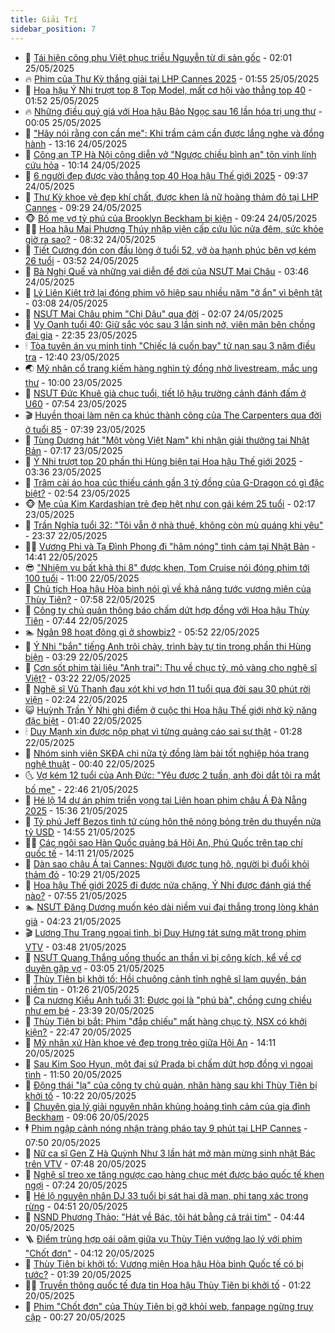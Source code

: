 ```yaml
---
title: Giải Trí
sidebar_position: 7
---
```


<!-- dantri-giai-tri:START -->
- 🤩 [Tái hiện công phu Việt phục triều Nguyễn từ di sản gốc](https://dantri.com.vn/giai-tri/tai-hien-cong-phu-viet-phuc-trieu-nguyen-tu-di-san-goc-20250524105901675.htm) - 02:01 25/05/2025
- 🔥 [Phim của Thư Kỳ thắng giải tại LHP Cannes 2025](https://dantri.com.vn/giai-tri/phim-cua-thu-ky-thang-giai-tai-lhp-cannes-2025-20250525075055731.htm) - 01:55 25/05/2025
- 🚀 [Hoa hậu Ý Nhi trượt top 8 Top Model, mất cơ hội vào thẳng top 40](https://dantri.com.vn/giai-tri/hoa-hau-y-nhi-truot-top-8-top-model-mat-co-hoi-vao-thang-top-40-20250525083416949.htm) - 01:52 25/05/2025
- 🔥 [Những điều quý giá với Hoa hậu Bảo Ngọc sau 16 lần hóa trị ung thư](https://dantri.com.vn/giai-tri/nhung-dieu-quy-gia-voi-hoa-hau-bao-ngoc-sau-16-lan-hoa-tri-ung-thu-20250516173941103.htm) - 00:05 25/05/2025
- 🌈 [&quot;Hãy nói rằng con cần mẹ&quot;: Khi trầm cảm cần được lắng nghe và đồng hành](https://dantri.com.vn/giai-tri/hay-noi-rang-con-can-me-khi-tram-cam-can-duoc-lang-nghe-va-dong-hanh-20250524191757536.htm) - 13:16 24/05/2025
- 📝 [Công an TP Hà Nội công diễn vở &quot;Ngược chiều bình an&quot; tôn vinh lính cứu hỏa](https://dantri.com.vn/giai-tri/cong-an-tp-ha-noi-cong-dien-vo-nguoc-chieu-binh-an-ton-vinh-linh-cuu-hoa-20250524170425700.htm) - 10:14 24/05/2025
- 💪 [6 người đẹp được vào thẳng top 40 Hoa hậu Thế giới 2025](https://dantri.com.vn/giai-tri/6-nguoi-dep-duoc-vao-thang-top-40-hoa-hau-the-gioi-2025-20250524115155940.htm) - 09:37 24/05/2025
- 🤡 [Thư Kỳ khoe vẻ đẹp khí chất, được khen là nữ hoàng thảm đỏ tại LHP Cannes](https://dantri.com.vn/giai-tri/thu-ky-khoe-ve-dep-khi-chat-duoc-khen-la-nu-hoang-tham-do-tai-lhp-cannes-20250524095023127.htm) - 09:29 24/05/2025
- 🐵 [Bố mẹ vợ tỷ phú của Brooklyn Beckham bị kiện](https://dantri.com.vn/giai-tri/bo-me-vo-ty-phu-cua-brooklyn-beckham-bi-kien-20250524154453155.htm) - 09:24 24/05/2025
- 🧑‍🏫 [Hoa hậu Mai Phương Thúy nhập viện cấp cứu lúc nửa đêm, sức khỏe giờ ra sao?](https://dantri.com.vn/giai-tri/hoa-hau-mai-phuong-thuy-nhap-vien-cap-cuu-luc-nua-dem-suc-khoe-gio-ra-sao-20250524142436141.htm) - 08:32 24/05/2025
- 💂 [Tiết Cương đón con đầu lòng ở tuổi 52, vỡ òa hạnh phúc bên vợ kém 26 tuổi](https://dantri.com.vn/giai-tri/tiet-cuong-don-con-dau-long-o-tuoi-52-vo-oa-hanh-phuc-ben-vo-kem-26-tuoi-20250524103205024.htm) - 03:52 24/05/2025
- 🤠 [Bà Nghị Quế và những vai diễn để đời của NSƯT Mai Châu](https://dantri.com.vn/giai-tri/ba-nghi-que-va-nhung-vai-dien-de-doi-cua-nsut-mai-chau-20250524103034513.htm) - 03:46 24/05/2025
- 🫶 [Lý Liên Kiệt trở lại đóng phim võ hiệp sau nhiều năm &quot;ở ẩn&quot; vì bệnh tật](https://dantri.com.vn/giai-tri/ly-lien-kiet-tro-lai-dong-phim-vo-hiep-sau-nhieu-nam-o-an-vi-benh-tat-20250524091336056.htm) - 03:08 24/05/2025
- 🦏 [NSƯT Mai Châu phim &quot;Chị Dậu&quot; qua đời](https://dantri.com.vn/giai-tri/nsut-mai-chau-phim-chi-dau-qua-doi-20250524085913900.htm) - 02:07 24/05/2025
- 🧰 [Vy Oanh tuổi 40: Giữ sắc vóc sau 3 lần sinh nở, viên mãn bên chồng đại gia](https://dantri.com.vn/giai-tri/vy-oanh-tuoi-40-giu-sac-voc-sau-3-lan-sinh-no-vien-man-ben-chong-dai-gia-20250523210647575.htm) - 22:35 23/05/2025
- 🕯 [Tòa tuyên án vụ minh tinh &quot;Chiếc lá cuốn bay&quot; tử nạn sau 3 năm điều tra](https://dantri.com.vn/giai-tri/toa-tuyen-an-vu-minh-tinh-chiec-la-cuon-bay-tu-nan-sau-3-nam-dieu-tra-20250523191217548.htm) - 12:40 23/05/2025
- 🌏 [Mỹ nhân cổ trang kiếm hàng nghìn tỷ đồng nhờ livestream, mắc ung thư](https://dantri.com.vn/giai-tri/my-nhan-co-trang-kiem-hang-nghin-ty-dong-nho-livestream-mac-ung-thu-20250523114852430.htm) - 10:00 23/05/2025
- 🌈 [NSƯT Đức Khuê già chục tuổi, tiết lộ hậu trường cảnh đánh đấm ở U60](https://dantri.com.vn/giai-tri/nsut-duc-khue-gia-chuc-tuoi-tiet-lo-hau-truong-canh-danh-dam-o-u60-20250523134050032.htm) - 07:54 23/05/2025
- 🎬 [Huyền thoại làm nên ca khúc thành công của The Carpenters qua đời ở tuổi 85](https://dantri.com.vn/giai-tri/huyen-thoai-lam-nen-ca-khuc-thanh-cong-cua-the-carpenters-qua-doi-o-tuoi-85-20250523142915744.htm) - 07:39 23/05/2025
- 👀 [Tùng Dương hát &quot;Một vòng Việt Nam&quot; khi nhận giải thưởng tại Nhật Bản](https://dantri.com.vn/giai-tri/tung-duong-hat-mot-vong-viet-nam-khi-nhan-giai-thuong-tai-nhat-ban-20250523102234466.htm) - 07:17 23/05/2025
- 🧰 [Ý Nhi trượt top 20 phần thi Hùng biện tại Hoa hậu Thế giới 2025](https://dantri.com.vn/giai-tri/y-nhi-truot-top-20-phan-thi-hung-bien-tai-hoa-hau-the-gioi-2025-20250523101845249.htm) - 03:36 23/05/2025
- 🧰 [Trâm cài áo hoa cúc thiếu cánh gần 3 tỷ đồng của G-Dragon có gì đặc biệt?](https://dantri.com.vn/giai-tri/tram-cai-ao-hoa-cuc-thieu-canh-gan-3-ty-dong-cua-g-dragon-co-gi-dac-biet-20250522142857189.htm) - 02:54 23/05/2025
- 🐵 [Mẹ của Kim Kardashian trẻ đẹp hệt như con gái kém 25 tuổi](https://dantri.com.vn/giai-tri/me-cua-kim-kardashian-tre-dep-het-nhu-con-gai-kem-25-tuoi-20250522183016402.htm) - 02:17 23/05/2025
- 🐘 [Trần Nghĩa tuổi 32: &quot;Tôi vẫn ở nhà thuê, không còn mù quáng khi yêu&quot;](https://dantri.com.vn/giai-tri/tran-nghia-tuoi-32-toi-van-o-nha-thue-khong-con-mu-quang-khi-yeu-20250522210711314.htm) - 23:37 22/05/2025
- 🧑‍💻 [Vương Phi và Tạ Đình Phong đi &quot;hâm nóng&quot; tình cảm tại Nhật Bản](https://dantri.com.vn/giai-tri/vuong-phi-va-ta-dinh-phong-di-ham-nong-tinh-cam-tai-nhat-ban-20250522104111635.htm) - 14:41 22/05/2025
- 😎 [&quot;Nhiệm vụ bất khả thi 8&quot; được khen, Tom Cruise nói đóng phim tới 100 tuổi](https://dantri.com.vn/giai-tri/nhiem-vu-bat-kha-thi-8-duoc-khen-tom-cruise-noi-dong-phim-toi-100-tuoi-20250521115713453.htm) - 11:00 22/05/2025
- 🧰 [Chủ tịch Hoa hậu Hòa bình nói gì về khả năng tước vương miện của Thùy Tiên?](https://dantri.com.vn/giai-tri/chu-tich-hoa-hau-hoa-binh-noi-gi-ve-kha-nang-tuoc-vuong-mien-cua-thuy-tien-20250522132022069.htm) - 07:58 22/05/2025
- 🧰 [Công ty chủ quản thông báo chấm dứt hợp đồng với Hoa hậu Thùy Tiên](https://dantri.com.vn/giai-tri/cong-ty-chu-quan-thong-bao-cham-dut-hop-dong-voi-hoa-hau-thuy-tien-20250522144004730.htm) - 07:44 22/05/2025
- 🏊 [Ngân 98 hoạt động gì ở showbiz?](https://dantri.com.vn/giai-tri/ngan-98-hoat-dong-gi-o-showbiz-20250522100927071.htm) - 05:52 22/05/2025
- 🌋 [Ý Nhi &quot;bắn&quot; tiếng Anh trôi chảy, trình bày tự tin trong phần thi Hùng biện](https://dantri.com.vn/giai-tri/y-nhi-ban-tieng-anh-troi-chay-trinh-bay-tu-tin-trong-phan-thi-hung-bien-20250522090235758.htm) - 03:29 22/05/2025
- 🔭 [Cơn sốt phim tài liệu &quot;Anh trai&quot;: Thu về chục tỷ, mỏ vàng cho nghệ sĩ Việt?](https://dantri.com.vn/giai-tri/con-sot-phim-tai-lieu-anh-trai-thu-ve-chuc-ty-mo-vang-cho-nghe-si-viet-20250522072853590.htm) - 03:22 22/05/2025
- 📝 [Nghệ sĩ Vũ Thanh đau xót khi vợ hơn 11 tuổi qua đời sau 30 phút rời viện](https://dantri.com.vn/giai-tri/nghe-si-vu-thanh-dau-xot-khi-vo-hon-11-tuoi-qua-doi-sau-30-phut-roi-vien-20250521225916751.htm) - 02:24 22/05/2025
- 😺 [Huỳnh Trần Ý Nhi ghi điểm ở cuộc thi Hoa hậu Thế giới nhờ kỹ năng đặc biệt](https://dantri.com.vn/giai-tri/huynh-tran-y-nhi-ghi-diem-o-cuoc-thi-hoa-hau-the-gioi-nho-ky-nang-dac-biet-20250521124917204.htm) - 01:40 22/05/2025
- 🕯 [Duy Mạnh xin được nộp phạt vì từng quảng cáo sai sự thật](https://dantri.com.vn/giai-tri/duy-manh-xin-duoc-nop-phat-vi-tung-quang-cao-sai-su-that-20250521234253057.htm) - 01:28 22/05/2025
- 🦄 [Nhóm sinh viên SKĐA chi nửa tỷ đồng làm bài tốt nghiệp hóa trang nghệ thuật](https://dantri.com.vn/giai-tri/nhom-sinh-vien-skda-chi-nua-ty-dong-lam-bai-tot-nghiep-hoa-trang-nghe-thuat-20250522010136849.htm) - 00:40 22/05/2025
- 🌜 [Vợ kém 12 tuổi của Anh Đức: &quot;Yêu được 2 tuần, anh đòi dắt tôi ra mắt bố mẹ&quot;](https://dantri.com.vn/giai-tri/vo-kem-12-tuoi-cua-anh-duc-yeu-duoc-2-tuan-anh-doi-dat-toi-ra-mat-bo-me-20250519164626848.htm) - 22:46 21/05/2025
- 👹 [Hé lộ 14 dự án phim triển vọng tại Liên hoan phim châu Á Đà Nẵng 2025](https://dantri.com.vn/giai-tri/he-lo-14-du-an-phim-trien-vong-tai-lien-hoan-phim-chau-a-da-nang-2025-20250521210450919.htm) - 15:36 21/05/2025
- 🚀 [Tỷ phú Jeff Bezos tình tứ cùng hôn thê nóng bỏng trên du thuyền nửa tỷ USD](https://dantri.com.vn/giai-tri/ty-phu-jeff-bezos-tinh-tu-cung-hon-the-nong-bong-tren-du-thuyen-nua-ty-usd-20250521145225328.htm) - 14:55 21/05/2025
- 🧑‍💻 [Các ngôi sao Hàn Quốc quảng bá Hội An, Phú Quốc trên tạp chí quốc tế](https://dantri.com.vn/giai-tri/cac-ngoi-sao-han-quoc-quang-ba-hoi-an-phu-quoc-tren-tap-chi-quoc-te-20250521151120472.htm) - 14:11 21/05/2025
- 🦩 [Dàn sao châu Á tại Cannes: Người được tung hô, người bị đuổi khỏi thảm đỏ](https://dantri.com.vn/giai-tri/dan-sao-chau-a-tai-cannes-nguoi-duoc-tung-ho-nguoi-bi-duoi-khoi-tham-do-20250520094512260.htm) - 10:29 21/05/2025
- 💫 [Hoa hậu Thế giới 2025 đi được nửa chặng, Ý Nhi được đánh giá thế nào?](https://dantri.com.vn/giai-tri/hoa-hau-the-gioi-2025-di-duoc-nua-chang-y-nhi-duoc-danh-gia-the-nao-20250521101316393.htm) - 07:55 21/05/2025
- 🏊 [NSƯT Đăng Dương muốn kéo dài niềm vui đại thắng trong lòng khán giả](https://dantri.com.vn/giai-tri/nsut-dang-duong-muon-keo-dai-niem-vui-dai-thang-trong-long-khan-gia-20250521105028276.htm) - 04:23 21/05/2025
- 🎬 [Lương Thu Trang ngoại tình, bị Duy Hưng tát sưng mặt trong phim VTV](https://dantri.com.vn/giai-tri/luong-thu-trang-ngoai-tinh-bi-duy-hung-tat-sung-mat-trong-phim-vtv-20250521122949195.htm) - 03:48 21/05/2025
- 💃 [NSƯT Quang Thắng uống thuốc an thần vì bị công kích, kể về cơ duyên gặp vợ](https://dantri.com.vn/giai-tri/nsut-quang-thang-uong-thuoc-an-than-vi-bi-cong-kich-ke-ve-co-duyen-gap-vo-20250520235204918.htm) - 03:05 21/05/2025
- 🌊 [Thùy Tiên bị khởi tố: Hồi chuông cảnh tỉnh nghệ sĩ lạm quyền, bán niềm tin](https://dantri.com.vn/giai-tri/thuy-tien-bi-khoi-to-hoi-chuong-canh-tinh-nghe-si-lam-quyen-ban-niem-tin-20250521013642616.htm) - 01:26 21/05/2025
- 🧰 [Ca nương Kiều Anh tuổi 31: Được gọi là &quot;phú bà&quot;, chồng cưng chiều như em bé](https://dantri.com.vn/giai-tri/ca-nuong-kieu-anh-tuoi-31-duoc-goi-la-phu-ba-chong-cung-chieu-nhu-em-be-20250521055754336.htm) - 23:39 20/05/2025
- 🦣 [Thùy Tiên bị bắt: Phim &quot;đắp chiếu&quot; mất hàng chục tỷ, NSX có khởi kiện?](https://dantri.com.vn/giai-tri/thuy-tien-bi-bat-phim-dap-chieu-mat-hang-chuc-ty-nsx-co-khoi-kien-20250520211304062.htm) - 22:47 20/05/2025
- 🥷 [Mỹ nhân xứ Hàn khoe vẻ đẹp trong trẻo giữa Hội An](https://dantri.com.vn/giai-tri/my-nhan-xu-han-khoe-ve-dep-trong-treo-giua-hoi-an-20250520140652144.htm) - 14:11 20/05/2025
- 🦏 [Sau Kim Soo Hyun, một đại sứ Prada bị chấm dứt hợp đồng vì ngoại tình](https://dantri.com.vn/giai-tri/sau-kim-soo-hyun-mot-dai-su-prada-bi-cham-dut-hop-dong-vi-ngoai-tinh-20250520154356771.htm) - 11:50 20/05/2025
- 🫶 [Động thái &quot;lạ&quot; của công ty chủ quản, nhãn hàng sau khi Thùy Tiên bị khởi tố](https://dantri.com.vn/giai-tri/dong-thai-la-cua-cong-ty-chu-quan-nhan-hang-sau-khi-thuy-tien-bi-khoi-to-20250520163825511.htm) - 10:22 20/05/2025
- 💼 [Chuyên gia lý giải nguyên nhân khủng hoảng tình cảm của gia đình Beckham](https://dantri.com.vn/giai-tri/chuyen-gia-ly-giai-nguyen-nhan-khung-hoang-tinh-cam-cua-gia-dinh-beckham-20250520105901434.htm) - 09:06 20/05/2025
- 🕴 [Phim ngập cảnh nóng nhận tràng pháo tay 9 phút tại LHP Cannes](https://dantri.com.vn/giai-tri/phim-ngap-canh-nong-nhan-trang-phao-tay-9-phut-tai-lhp-cannes-20250520113600667.htm) - 07:50 20/05/2025
- 🐲 [Nữ ca sĩ Gen Z Hà Quỳnh Như 3 lần hát mở màn mừng sinh nhật Bác trên VTV](https://dantri.com.vn/giai-tri/nu-ca-si-gen-z-ha-quynh-nhu-3-lan-hat-mo-man-mung-sinh-nhat-bac-tren-vtv-20250520152427666.htm) - 07:48 20/05/2025
- 🐘 [Nghệ sĩ treo xe tăng ngược cao hàng chục mét được báo quốc tế khen ngợi](https://dantri.com.vn/giai-tri/nghe-si-treo-xe-tang-nguoc-cao-hang-chuc-met-duoc-bao-quoc-te-khen-ngoi-20250520134232373.htm) - 07:24 20/05/2025
- 🤭 [Hé lộ nguyên nhân DJ 33 tuổi bị sát hại dã man, phi tang xác trong rừng](https://dantri.com.vn/giai-tri/he-lo-nguyen-nhan-dj-33-tuoi-bi-sat-hai-da-man-phi-tang-xac-trong-rung-20250520093902460.htm) - 04:51 20/05/2025
- 💯 [NSND Phương Thảo: &quot;Hát về Bác, tôi hát bằng cả trái tim&quot;](https://dantri.com.vn/giai-tri/nsnd-phuong-thao-hat-ve-bac-toi-hat-bang-ca-trai-tim-20250520110518807.htm) - 04:44 20/05/2025
- 🪜 [Điểm trùng hợp oái oăm giữa vụ Thùy Tiên vướng lao lý với phim &quot;Chốt đơn&quot;](https://dantri.com.vn/giai-tri/diem-trung-hop-oai-oam-giua-vu-thuy-tien-vuong-lao-ly-voi-phim-chot-don-20250520061657034.htm) - 04:12 20/05/2025
- 👹 [Thùy Tiên bị khởi tố: Vương miện Hoa hậu Hòa bình Quốc tế có bị tước?](https://dantri.com.vn/giai-tri/thuy-tien-bi-khoi-to-vuong-mien-hoa-hau-hoa-binh-quoc-te-co-bi-tuoc-20250519233436944.htm) - 01:39 20/05/2025
- 🧑‍🏫 [Truyền thông quốc tế đưa tin Hoa hậu Thùy Tiên bị khởi tố](https://dantri.com.vn/giai-tri/truyen-thong-quoc-te-dua-tin-hoa-hau-thuy-tien-bi-khoi-to-20250519235758900.htm) - 01:22 20/05/2025
- 🐘 [Phim &quot;Chốt đơn&quot; của Thùy Tiên bị gỡ khỏi web, fanpage ngừng truy cập](https://dantri.com.vn/giai-tri/phim-chot-don-cua-thuy-tien-bi-go-khoi-web-fanpage-ngung-truy-cap-20250520062518354.htm) - 00:27 20/05/2025<!-- dantri-giai-tri:END -->
